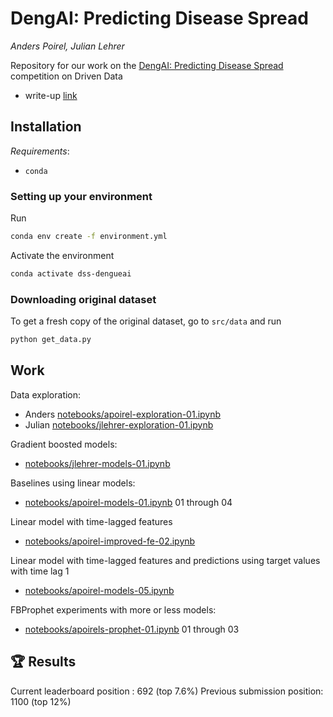 # DengAI: Predicting Disease Spread
*Anders Poirel, Julian Lehrer*

Repository for our work on the  [DengAI: Predicting Disease Spread](https://www.drivendata.org/competitions/44/dengai-predicting-disease-spread/) competition on Driven Data

- write-up [link](https://anderspoirel.me/reports/lessons-denguai/)

## Installation

*Requirements*:
- `conda`

### Setting up your environment

Run
```bash
conda env create -f environment.yml
```
Activate the environment
```bash
conda activate dss-dengueai
```

### Downloading original dataset
To get a fresh copy of the original dataset, go to `src/data` and run
```bash
python get_data.py
```

## Work

Data exploration:
- Anders [notebooks/apoirel-exploration-01.ipynb](notebooks/apoirel-exploration-01.ipynb)
- Julian [notebooks/jlehrer-exploration-01.ipynb](notebooks/jlehrer-exploration-01.ipynb)

Gradient boosted models:
- [notebooks/jlehrer-models-01.ipynb](notebooks/jlehrer-models-01.ipynb)

Baselines using linear models:
- [notebooks/apoirel-models-01.ipynb](notebooks/apoirel-models-01.ipynb) 01 through 04

Linear model with time-lagged features
- [notebooks/apoirel-improved-fe-02.ipynb](notebooks/apoirel-improved-fe-02.ipynb)

Linear model with time-lagged features and predictions using target values with time lag 1
- [notebooks/apoirel-models-05.ipynb](notebooks/apoirel-improved-fe-02.ipynb)

FBProphet experiments with more or less models:
- [notebooks/apoirels-prophet-01.ipynb](notebooks/apoirel-prophet-01.ipynb) 01 through 03

## 🏆 Results 

Current leaderboard position : 692 (top 7.6%)
Previous submission position: 1100 (top 12%)
